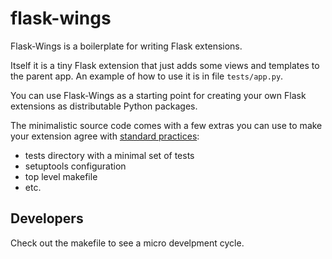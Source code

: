 # flask-wings

Flask-Wings is a boilerplate for writing Flask extensions.

Itself it is a tiny Flask extension that just adds some views and templates to the parent app. An example of how to use it is in file ```tests/app.py```.

You can use Flask-Wings as a starting point for creating your own Flask extensions as distributable Python packages.

The minimalistic source code comes with a few extras you can use to make your extension agree with [standard practices](http://flask.pocoo.org/docs/1.0/extensiondev):

* tests directory with a minimal set of tests
* setuptools configuration
* top level makefile
* etc.


## Developers

Check out the makefile to see a micro develpment cycle.
